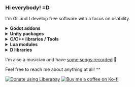 ### Hi everybody! =D
I'm Gil and I develop free software with a focus on usability.

<details>
<summary><b>Godot addons</b></summary>

- [Lua GDExtension](https://github.com/gilzoide/lua-gdextension): a native extension for using the Lua language in Godot 4.3+
- [Lua PluginScript](https://github.com/gilzoide/godot-lua-pluginscript): a PluginScript for using Lua as a scripting language in Godot 3 based on LuaJIT
- [C# GDExtension Bindgen](https://github.com/gilzoide/godot-csharp-gdextension-bindgen): automatic C# bindings generator for GDExtension classes (Godot 4.4+)
- [Dockable Container](https://github.com/gilzoide/godot-dockable-container): dockable/tiling UI panels Container addon
- [Dispatch Queue](https://github.com/gilzoide/godot-dispatch-queue): threaded and synchronous Dispatch Queues
- [CFFI GDExtension](https://github.com/gilzoide/cffi-gdextension): native extension for calling C functions via libffi in Godot 4.1+
- [Objective-C GDExtension](https://github.com/gilzoide/objectivec-gdextension): experimental native extension for calling Object-C methods at runtime in Godot 4.1+
- [InputKeyEvent Grabber](https://github.com/gilzoide/godot-input-key-event-grabber): editor plugin with a button that grabs key events and populates an `InputEventKey` instance, great for creating `ShortCut` resources
- [FixedCellGridContainer](https://github.com/gilzoide/godot-fixed-cell-grid-container): simple grid Container with fixed size cells
- [Cubic Bézier Controls](https://github.com/gilzoide/godot-cubic-bezier-controls): bubic Bézier curve Resource and Controls for visualizing and editing them
</details>

<details>
<summary><b>Unity packages</b></summary>

- [Easy Project Settings](https://github.com/gilzoide/unity-easy-project-settings): easily create custom Project Settings by adding the `[ProjectSettings]` attribute to your `ScriptableObject` subclass
- [Flex UI](https://github.com/gilzoide/unity-flex-ui): Flexbox layout support for Unity UI using the Yoga layout engine
- [Cloud Save](https://github.com/gilzoide/unity-cloud-save): Cloud Save common interface with implementations for Apple Game Center and Google Play Games
- [Camera Viewport Rect](https://github.com/gilzoide/unity-camera-viewport-rect): automatically setup `Camera` viewports from `RectTransform`s
- [Gesture Recognizers](https://github.com/gilzoide/unity-gesture-recognizers): touch/pointer gesture recognizer scripts based on `EventSystem` handlers or `Input` (Tap/Multitap, Long Press, Pan, Pinch, Twist, Swipe, Edge Pan)
- [Update Manager](https://github.com/gilzoide/unity-update-manager): simple to use Update Manager pattern + Jobified Update for MonoBehaviours and pure C# classes alike
- [SQLite-net](https://github.com/gilzoide/unity-sqlite-net): SQLite-net for Unity, supports Windows, Linux, macOS, iOS, tvOS, visionOS, Android and WebGL
- [SQLite Asset](https://github.com/gilzoide/unity-sqlite-asset): read-only SQLite database assets for Unity with ScriptedImporters for ".sqlite", ".sqlite2" and ".sqlite3" files
- [SQLite Asset - CSV](https://github.com/gilzoide/unity-sqlite-asset-csv): easily import ".csv" files as read-only SQLite database assets in Unity
- [Key-Value Store for Unity](https://github.com/gilzoide/unity-key-value-store): Key-Value Store save system interface and implementations for Unity
- [Texture Apply Async](https://github.com/gilzoide/unity-texture-apply-async): alternative to Texture2D.Apply() that doesn't require synchronizing with the render thread, avoiding stalls in the main thread
- [Conditional Objects](https://github.com/gilzoide/unity-conditional-objects): modify `GameObject`s and `Component`s at Prefab/Scene import time, based on build configurations
- [Prefab Pool](https://github.com/gilzoide/unity-prefab-pool): Prefab instance pool that is configurable in the Inspector, supports any engine Object type and is available as a serializable C# class, MonoBehaviour and ScriptableObject
- [Back Button Stack](https://github.com/gilzoide/unity-back-button-stack): easily manage a stack of objects that respond to the ESC button / Android Back button
- [Safe Area Layout](https://github.com/gilzoide/unity-safe-area-layout): uGUI layout group that makes children respect the Safe Area
- [Gradle Wrapper](https://github.com/gilzoide/unity-gradle-wrapper): automatically generate Gradle Wrapper (gradlew) when exporting Android projects
- [Serializable Collections](https://github.com/gilzoide/unity-serializable-collections): serializable versions of `Dictionary`, `HashSet` and `KeyValuePair` for Unity 2020.1+
- [Gradient Rect](https://github.com/gilzoide/unity-gradient-rect): Unity UI component that generates meshes using `Gradient`s
- [Rounded Corners](https://github.com/gilzoide/unity-rounded-corners): Unity UI component that generates meshes with rounded corners
- [Lottie Player](https://github.com/gilzoide/unity-lottie-player): player for Lottie animations, powered by rlottie, multithread/Job System-friendly
- [F# for Unity](https://github.com/gilzoide/unity-fsharp): F# scripting in Unity with automatic compilation
- [Managed Jobs](https://github.com/gilzoide/unity-managed-jobs): use classes and other managed types with Unity's Job System
- [Main Thread Task](https://github.com/gilzoide/unity-main-thread-task): `Task`/`UniTask`-based Main Thread dispatcher classes, no `GameObjects` involved
- [TaskFactoryObject](https://github.com/gilzoide/TaskFactoryObject): `TaskFactory` Unity objects plus a collection of `TaskScheduler`s with optional limited concurrency
- [Non-alloc Enumeration](https://github.com/gilzoide/unity-non-alloc-enumeration): non-alloc enumerables for Unity structures and C# IList/IReadOnlyList
- [Native Collections Stream](https://github.com/gilzoide/unity-native-collections-stream): Stream, TextReader and TextWriter implementations backed by Unity Native Collections
- [Scene Reference](https://github.com/gilzoide/unity-scene-reference): autogenerated ScriptableObjects that are stable references to the scenes configured in Build Settings
- [Asset List](https://github.com/gilzoide/AssetList): `ScriptableObject` that automatically aggregates assets using `AssetDatabase.FindAssets`
- [PlayerLoop Helper](https://github.com/gilzoide/unity-playerloophelper): single file helper class for registering/unregistering systems in Unity's PlayerLoop
</details>

<details>
<summary><b>C/C++ libraries / Tools</b></summary>

- [flyweight.hpp](https://github.com/gilzoide/flyweight.hpp): single header implementation of the Flyweight design pattern for C++11
- [Dispatch Queue](https://github.com/gilzoide/cpp-dispatch-queue): Dispatch Queue / Thread Pool implementation for C++11
- [functor2c](https://github.com/gilzoide/functor2c): single header templates for wrapping C++ functors as opaque userdata plus function pointers for C interop
- [SQLiteVfs.hpp](https://github.com/gilzoide/sqlite-vfs-cpp): single header with classes for easily implementing SQLite VFS shims in C++
- [cdedent](https://github.com/gilzoide/cdedent): pure C implementation of Python's textwrap.dedent, with C++ wrappers.
- [file2c](https://github.com/gilzoide/file2c): Python script that generates C source files with global variables embedding binary/text file contents, with easy integration for CMake projects
- [pega-texto](https://github.com/gilzoide/pega-texto): Parsing Expression Grammars (PEG) runtime engine for C
</details>

<details>
<summary><b>Lua modules</b></summary>

- [molde](https://github.com/gilzoide/molde): zero dependency, single file template engine for Lua 5.1+ with builtin sandbox support
- [stringstream](https://github.com/gilzoide/stringstream-lua): object that loads chunks of strings on demand compatible with a subset of the Lua string API suitable for parsing
- [wildcard_pattern](https://github.com/gilzoide/wildcard_pattern-lua): use shell-like wildcards as Lua string patterns with support for importing gitignore-like file content
- [argmatcher](https://github.com/gilzoide/argmatcher): simple command line argument matcher for Lua
- [nested](https://github.com/gilzoide/nested): generic nested data structure file format, where data is formed by nested lists with both sequential data and key-value paired data
</details>

<details>
<summary><b>D libraries</b></summary>

- [bettercmath](https://github.com/gilzoide/bettercmath): -betterC compatible 3D math library for D
- [betterclist](https://github.com/gilzoide/betterclist): -betterC compatible dynamic list backed by array for D
- [flyweightbyid](https://github.com/gilzoide/flyweightbyid): -betterC compatible Flyweight template based on explicit named ids for D
- [soa](https://github.com/gilzoide/soa-d): -betterC compatible Struct Of Arrays template for D
</details>

I'm also a musician and have [some songs recorded](https://soundcloud.com/gilzoide/) 🎵

Feel free to reach me about anything at all! ^^

[![Donate using Liberapay](https://liberapay.com/assets/widgets/donate.svg)](https://liberapay.com/gilzoide/donate)
[![Buy me a coffee on Ko-fi](https://ko-fi.com/img/githubbutton_sm.svg)](https://ko-fi.com/O4O73OS4E)
